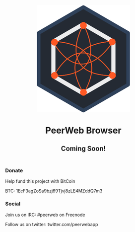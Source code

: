 <h1 align='center'>
  <img src='./docs/imgs/logo.png' alt='WebTorrent' width='300px'>
  <br>
  <br>
  PeerWeb Browser
</h1>
<h2 align='center'>Coming Soon!<br><br></h2>

### Donate

Help fund this project with BitCoin

BTC: 1EcF3agZoSa9bzj69Tjvj8zLE4MZddQ7m3

### Social

Join us on IRC: #peerweb on Freenode

Follow us on twitter: twitter.com/peerwebapp

